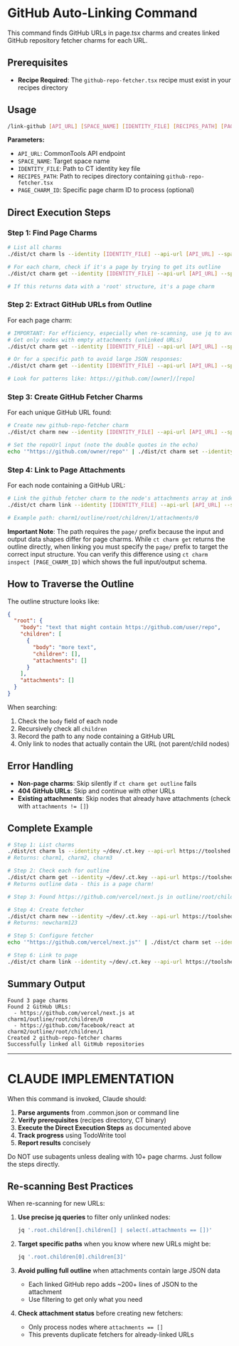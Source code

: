 # GitHub Auto-Linking Command

This command finds GitHub URLs in page.tsx charms and creates linked GitHub repository fetcher charms for each URL.

## Prerequisites

- **Recipe Required**: The `github-repo-fetcher.tsx` recipe must exist in your recipes directory

## Usage

```bash
/link-github [API_URL] [SPACE_NAME] [IDENTITY_FILE] [RECIPES_PATH] [PAGE_CHARM_ID]
```

**Parameters:**
- `API_URL`: CommonTools API endpoint
- `SPACE_NAME`: Target space name
- `IDENTITY_FILE`: Path to CT identity key file
- `RECIPES_PATH`: Path to recipes directory containing `github-repo-fetcher.tsx`
- `PAGE_CHARM_ID`: Specific page charm ID to process (optional)

## Direct Execution Steps

### Step 1: Find Page Charms
```bash
# List all charms
./dist/ct charm ls --identity [IDENTITY_FILE] --api-url [API_URL] --space [SPACE_NAME]

# For each charm, check if it's a page by trying to get its outline
./dist/ct charm get --identity [IDENTITY_FILE] --api-url [API_URL] --space [SPACE_NAME] --charm [CHARM_ID] outline

# If this returns data with a 'root' structure, it's a page charm
```

### Step 2: Extract GitHub URLs from Outline
For each page charm:
```bash
# IMPORTANT: For efficiency, especially when re-scanning, use jq to avoid pulling massive attachment data
# Get only nodes with empty attachments (unlinked URLs)
./dist/ct charm get --identity [IDENTITY_FILE] --api-url [API_URL] --space [SPACE_NAME] --charm [CHARM_ID] outline | jq '.root.children[].children[] | select(.attachments == []) | {body: .body, path: path(.)}'

# Or for a specific path to avoid large JSON responses:
./dist/ct charm get --identity [IDENTITY_FILE] --api-url [API_URL] --space [SPACE_NAME] --charm [CHARM_ID] outline | jq '.root.children[0].children[3]'

# Look for patterns like: https://github.com/[owner]/[repo]
```

### Step 3: Create GitHub Fetcher Charms
For each unique GitHub URL found:
```bash
# Create new github-repo-fetcher charm
./dist/ct charm new --identity [IDENTITY_FILE] --api-url [API_URL] --space [SPACE_NAME] [RECIPES_PATH]/github-repo-fetcher.tsx

# Set the repoUrl input (note the double quotes in the echo)
echo '"https://github.com/owner/repo"' | ./dist/ct charm set --identity [IDENTITY_FILE] --api-url [API_URL] --space [SPACE_NAME] --charm [NEW_CHARM_ID] repoUrl --input
```

### Step 4: Link to Page Attachments
For each node containing a GitHub URL:
```bash
# Link the github fetcher charm to the node's attachments array at index 0
./dist/ct charm link --identity [IDENTITY_FILE] --api-url [API_URL] --space [SPACE_NAME] [GITHUB_FETCHER_CHARM_ID] [PAGE_CHARM_ID]/[PATH_TO_NODE]/attachments/0

# Example path: charm1/outline/root/children/1/attachments/0
```

**Important Note**: The path requires the `page/` prefix because the input and output data shapes differ for page charms. While `ct charm get` returns the outline directly, when linking you must specify the `page/` prefix to target the correct input structure. You can verify this difference using `ct charm inspect [PAGE_CHARM_ID]` which shows the full input/output schema.

## How to Traverse the Outline

The outline structure looks like:
```json
{
  "root": {
    "body": "text that might contain https://github.com/user/repo",
    "children": [
      {
        "body": "more text",
        "children": [],
        "attachments": []
      }
    ],
    "attachments": []
  }
}
```

When searching:
1. Check the `body` field of each node
2. Recursively check all `children`
3. Record the path to any node containing a GitHub URL
4. Only link to nodes that actually contain the URL (not parent/child nodes)

## Error Handling

- **Non-page charms**: Skip silently if `ct charm get outline` fails
- **404 GitHub URLs**: Skip and continue with other URLs
- **Existing attachments**: Skip nodes that already have attachments (check with `attachments != []`)

## Complete Example

```bash
# Step 1: List charms
./dist/ct charm ls --identity ~/dev/.ct.key --api-url https://toolshed.saga-castor.ts.net --space 2025-08-06-ben-dev
# Returns: charm1, charm2, charm3

# Step 2: Check each for outline
./dist/ct charm get --identity ~/dev/.ct.key --api-url https://toolshed.saga-castor.ts.net --space 2025-08-06-ben-dev --charm charm1 outline
# Returns outline data - this is a page charm!

# Step 3: Found https://github.com/vercel/next.js in outline/root/children/0/body

# Step 4: Create fetcher
./dist/ct charm new --identity ~/dev/.ct.key --api-url https://toolshed.saga-castor.ts.net --space 2025-08-06-ben-dev ~/code/recipes/recipes/github-repo-fetcher.tsx
# Returns: newcharm123

# Step 5: Configure fetcher
echo '"https://github.com/vercel/next.js"' | ./dist/ct charm set --identity ~/dev/.ct.key --api-url https://toolshed.saga-castor.ts.net --space 2025-08-06-ben-dev --charm newcharm123 repoUrl --input

# Step 6: Link to page
./dist/ct charm link --identity ~/dev/.ct.key --api-url https://toolshed.saga-castor.ts.net --space 2025-08-06-ben-dev newcharm123 charm1/outline/root/children/0/attachments/0
```

## Summary Output

```
Found 3 page charms
Found 2 GitHub URLs:
  - https://github.com/vercel/next.js at charm1/outline/root/children/0
  - https://github.com/facebook/react at charm2/outline/root/children/1
Created 2 github-repo-fetcher charms
Successfully linked all GitHub repositories
```

---

# CLAUDE IMPLEMENTATION

When this command is invoked, Claude should:

1. **Parse arguments** from .common.json or command line
2. **Verify prerequisites** (recipes directory, CT binary)
3. **Execute the Direct Execution Steps** as documented above
4. **Track progress** using TodoWrite tool
5. **Report results** concisely

Do NOT use subagents unless dealing with 10+ page charms. Just follow the steps directly.

## Re-scanning Best Practices

When re-scanning for new URLs:

1. **Use precise jq queries** to filter only unlinked nodes:
   ```bash
   jq '.root.children[].children[] | select(.attachments == [])'
   ```

2. **Target specific paths** when you know where new URLs might be:
   ```bash
   jq '.root.children[0].children[3]'
   ```

3. **Avoid pulling full outline** when attachments contain large JSON data
   - Each linked GitHub repo adds ~200+ lines of JSON to the attachment
   - Use filtering to get only what you need

4. **Check attachment status** before creating new fetchers:
   - Only process nodes where `attachments == []`
   - This prevents duplicate fetchers for already-linked URLs

